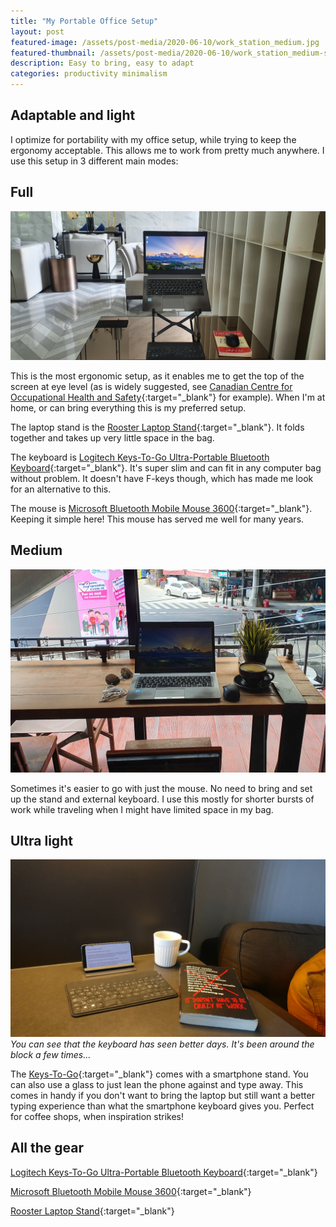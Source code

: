 ```yaml
---
title: "My Portable Office Setup"
layout: post
featured-image: /assets/post-media/2020-06-10/work_station_medium.jpg
featured-thumbnail: /assets/post-media/2020-06-10/work_station_medium-sm.jpg
description: Easy to bring, easy to adapt
categories: productivity minimalism
---
```


## Adaptable and light

I optimize for portability with my office setup, while trying to keep the ergonomy acceptable. This allows me to work from pretty much anywhere. I use this setup in 3 different main modes:

## Full

![Full setup](/assets/post-media/2020-06-10/work_station_full.jpg "Full setup")

This is the most ergonomic setup, as it enables me to get the top of the screen at eye level (as is widely suggested, see [Canadian Centre for Occupational Health and Safety](https://www.ccohs.ca/oshanswers/ergonomics/office/monitor_positioning.html){:target="\_blank"} for example). When I'm at home, or can bring everything this is my preferred setup.

The laptop stand is the [Rooster Laptop Stand](https://www.amazon.com/gp/product/B01C9KG8IG/ref=as_li_tl?ie=UTF8&camp=1789&creative=9325&creativeASIN=B01C9KG8IG&linkCode=as2&tag=journeydev-20&linkId=042884ade1aac61b5429cebdb1cd67bb){:target="\_blank"}. It folds together and takes up very little space in the bag.

The keyboard is [Logitech Keys-To-Go Ultra-Portable Bluetooth Keyboard](https://www.amazon.com/gp/product/B00VUK4R08/ref=as_li_tl?ie=UTF8&camp=1789&creative=9325&creativeASIN=B00VUK4R08&linkCode=as2&tag=journeydev-20&linkId=def6668039540d991c443a44ecdd6185){:target="\_blank"}. It's super slim and can fit in any computer bag without problem. It doesn't have F-keys though, which has made me look for an alternative to this.

The mouse is [Microsoft Bluetooth Mobile Mouse 3600](https://www.amazon.com/gp/product/B015HWLB2G/ref=as_li_tl?ie=UTF8&camp=1789&creative=9325&creativeASIN=B015HWLB2G&linkCode=as2&tag=journeydev-20&linkId=43a2fa24345469ab47fed9fe7c3c89a4){:target="\_blank"}. Keeping it simple here! This mouse has served me well for many years.

## Medium

![Medium setup](/assets/post-media/2020-06-10/work_station_medium.jpg "Medium setup")

Sometimes it's easier to go with just the mouse. No need to bring and set up the stand and external keyboard. I use this mostly for shorter bursts of work while traveling when I might have limited space in my bag.

## Ultra light

![Light setup](/assets/post-media/2020-06-10/work_station_light.jpg "Light setup")
<em>You can see that the keyboard has seen better days. It's been around the block a few times...</em>

The [Keys-To-Go](https://www.amazon.com/gp/product/B00VUK4R08/ref=as_li_tl?ie=UTF8&camp=1789&creative=9325&creativeASIN=B00VUK4R08&linkCode=as2&tag=journeydev-20&linkId=def6668039540d991c443a44ecdd6185){:target="\_blank"} comes with a smartphone stand. You can also use a glass to just lean the phone against and type away. This comes in handy if you don't want to bring the laptop but still want a better typing experience than what the smartphone keyboard gives you. Perfect for coffee shops, when inspiration strikes!

## All the gear

[Logitech Keys-To-Go Ultra-Portable Bluetooth Keyboard](https://www.amazon.com/gp/product/B00VUK4R08/ref=as_li_tl?ie=UTF8&camp=1789&creative=9325&creativeASIN=B00VUK4R08&linkCode=as2&tag=journeydev-20&linkId=def6668039540d991c443a44ecdd6185){:target="\_blank"}

[Microsoft Bluetooth Mobile Mouse 3600](https://www.amazon.com/gp/product/B015HWLB2G/ref=as_li_tl?ie=UTF8&camp=1789&creative=9325&creativeASIN=B015HWLB2G&linkCode=as2&tag=journeydev-20&linkId=43a2fa24345469ab47fed9fe7c3c89a4){:target="\_blank"}

[Rooster Laptop Stand](https://www.amazon.com/gp/product/B01C9KG8IG/ref=as_li_tl?ie=UTF8&camp=1789&creative=9325&creativeASIN=B01C9KG8IG&linkCode=as2&tag=journeydev-20&linkId=042884ade1aac61b5429cebdb1cd67bb){:target="\_blank"}
